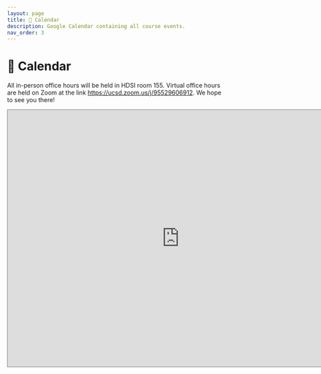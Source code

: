 ```yaml
---
layout: page
title: 📆 Calendar
description: Google Calendar containing all course events.
nav_order: 3
---
```


# 📆 Calendar

All in-person office hours will be held in HDSI room 155. Virtual office hours are held on Zoom at the link https://ucsd.zoom.us/j/95529606912. We hope to see you there!

<iframe src="https://calendar.google.com/calendar/embed?height=600&wkst=1&ctz=America%2FLos_Angeles&bgcolor=%23ffffff&mode=WEEK&showTitle=0&showPrint=0&src=Y19iN2E5MmI4ZDA0MDhlNDJjY2RkNTdjMTJhOGJmZGY5N2ZlY2U3OGM0YWU5OGM4MDg5NzFlMzFkNmUzODllZmZlQGdyb3VwLmNhbGVuZGFyLmdvb2dsZS5jb20&src=Y18yMWJlZTM4YmNlNmI5ODcwYWQ4N2NhNTI4NDA4MDBmZDdhYzI3ZGY0Y2MyNmFkMzM4ZjYyY2QwMjczOTY0MjM3QGdyb3VwLmNhbGVuZGFyLmdvb2dsZS5jb20&src=Y19hYzQ4ZTMxMDc1YTg1N2RkMGEzYWM0NmY1YThmMjM3MmYyZTNlNTFjNTY3MDRjMzFhYWIzMDYxZmIzYzliMzEzQGdyb3VwLmNhbGVuZGFyLmdvb2dsZS5jb20&color=%23F09300&color=%23795548&color=%237986CB" style="border:solid 1px #777" width="800" height="600" frameborder="0" scrolling="no"></iframe>

<!-- <iframe src="https://calendar.google.com/calendar/embed?height=600&wkst=1&ctz=America%2FLos_Angeles&bgcolor=%23ffffff&mode=WEEK&showTitle=0&showPrint=0&src=Y185NzkyYjU3NjVlY2RlYjM0NjJmYzU1ZmEwNjE3MmU1NjQzMTYzNGNjYzQ4ZmZmM2NhNjA5MTZjYWQ3OWNlMGY1QGdyb3VwLmNhbGVuZGFyLmdvb2dsZS5jb20&src=Y185NDliNzVlNDUxMjRkYjg4MDhiMDk2MGRlNmM4NTBiZTU2N2NhYTk1MTA5MzUwNWYyNDczMzZmN2NlZTA3NzY1QGdyb3VwLmNhbGVuZGFyLmdvb2dsZS5jb20&src=Y18xOTdlNTUyNWNlYTM4YmNiODM3NTkyMWJiNjZjOTg1Njk4Nzk2Njg0ZDllZmNjYTk0ZDlkMWJmNGZlMTQwYmM3QGdyb3VwLmNhbGVuZGFyLmdvb2dsZS5jb20&color=%23F09300&color=%239E69AF&color=%234285F4" style="border:solid 1px #777" width="800" height="600" frameborder="0" scrolling="no"></iframe> -->

